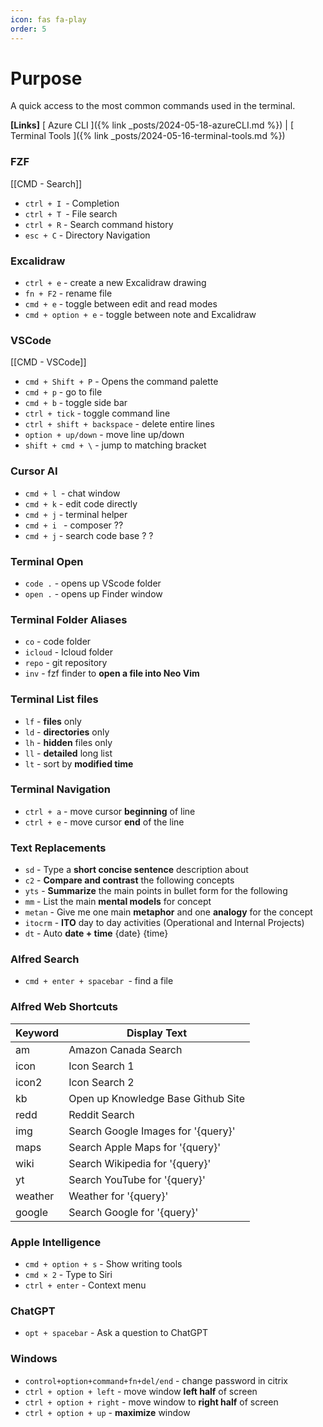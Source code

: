 ```yaml
---
icon: fas fa-play
order: 5
---
```


# Purpose

A quick access to the most common commands used in the terminal.

**[Links]**
[ Azure CLI ]({% link _posts/2024-05-18-azureCLI.md %}) | [ Terminal Tools ]({% link _posts/2024-05-16-terminal-tools.md %})


### FZF
[[CMD - Search]]
- `ctrl + I `- Completion
- `ctrl + T `- File search
- `ctrl + R` - Search command history
- `esc + C` - Directory Navigation

### Excalidraw
- `ctrl + e` - create a new Excalidraw drawing
- `fn + F2` - rename file
- `cmd + e` - toggle between edit and read modes
- `cmd + option + e` - toggle between note and Excalidraw

### VSCode
[[CMD - VSCode]]
- `cmd + Shift + P` - Opens the command palette
- `cmd + p` - go to file
- `cmd + b` - toggle side bar
- `ctrl + tick` - toggle command line
- `ctrl + shift + backspace` - delete entire lines
- `option + up/down` - move line up/down
- `shift + cmd + \` - jump to matching bracket
### Cursor AI
- ``cmd + l ``- chat window
- ``cmd + k``  - edit code directly 
- ``cmd + j`` - terminal helper
- ``cmd + i `` - composer ??
- ``cmd + j`` - search code base ? ?
### Terminal Open
- ``code .`` - opens up VScode folder
- ``open .`` - opens up Finder window
### Terminal Folder Aliases
- `co` - code folder
- `icloud` - Icloud folder
- `repo` - git repository
- `inv` - fzf finder to **open a file into Neo Vim**
### Terminal List files
- `lf` - **files** only
- `ld` - **directories** only
- `lh` - **hidden** files only
- `ll` - **detailed** long list
- `lt` - sort by **modified time**
### Terminal Navigation
- ``ctrl + a`` - move cursor **beginning** of line
- ``ctrl + e`` - move cursor  **end** of the line
### Text Replacements
- ``sd`` - Type a **short concise sentence** description about 
- ``c2`` - **Compare and contrast** the following concepts 
- ``yts``  - **Summarize** the main points in bullet form for the following 
- ``mm`` - List the main **mental models** for concept 
- ``metan`` - Give me one main **metaphor** and one **analogy** for the concept 
- ``itocrm`` - **ITO** day to day activities (Operational and Internal Projects)
- ``dt`` - Auto **date + time** {date} {time}
### Alfred Search
- ``cmd + enter + spacebar ``- find a file

### **Alfred Web Shortcuts**
| Keyword | Display Text                             |
|---------|-------------------------------------------|
| am      | Amazon Canada Search                      |
| icon    | Icon Search 1                             |
| icon2   | Icon Search 2                             |
| kb      | Open up Knowledge Base Github Site        |
| redd    | Reddit Search                             |
| img     | Search Google Images for '{query}'        |
| maps    | Search Apple Maps for '{query}'           |
| wiki    | Search Wikipedia for '{query}'            |
| yt      | Search YouTube for '{query}'              |
| weather | Weather for '{query}'                     |
| google  | Search Google for '{query}'               |


### Apple Intelligence
- ``cmd + option + s``  - Show writing tools
- ``cmd × 2``  - Type to Siri
- ``ctrl + enter`` - Context menu
### ChatGPT
- `opt + spacebar` - Ask a question to ChatGPT
### Windows
- `control+option+command+fn+del/end` - change password in citrix
- ``ctrl + option + left`` - move window **left half** of screen 
- ``ctrl + option + right`` - move window to **right half** of screen
- ``ctrl + option + up``  - **maximize** window
